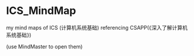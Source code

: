 # ICS_MindMap
my mind maps of ICS (计算机系统基础)
referencing CSAPP(《深入了解计算机系统基础》)

(use MindMaster to open them)
